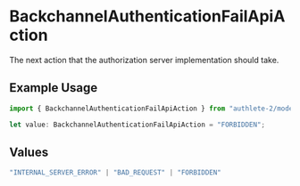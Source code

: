 # BackchannelAuthenticationFailApiAction

The next action that the authorization server implementation should take.

## Example Usage

```typescript
import { BackchannelAuthenticationFailApiAction } from "authlete-2/models/operations";

let value: BackchannelAuthenticationFailApiAction = "FORBIDDEN";
```

## Values

```typescript
"INTERNAL_SERVER_ERROR" | "BAD_REQUEST" | "FORBIDDEN"
```